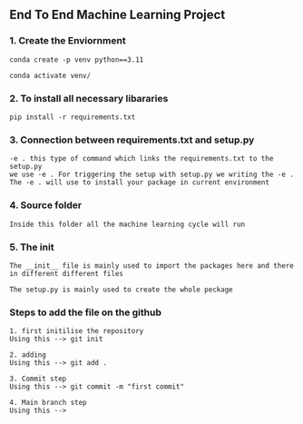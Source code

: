 ## End To End Machine Learning Project 

### 1. Create the Enviornment
```
conda create -p venv python==3.11

conda activate venv/    
```

### 2. To install all necessary libararies 
```
pip install -r requirements.txt
```

### 3. Connection between requirements.txt and setup.py
```
-e . this type of command which links the requirements.txt to the setup.py
we use -e . For triggering the setup with setup.py we writing the -e . 
The -e . will use to install your package in current environment
```
### 4. Source folder 
```
Inside this folder all the machine learning cycle will run 
```
### 5. The __init__
```
The __init__ file is mainly used to import the packages here and there 
in different different files 

The setup.py is mainly used to create the whole peckage
```
### Steps to add the file on the github 
```
1. first initilise the repository 
Using this --> git init 

2. adding 
Using this --> git add . 

3. Commit step 
Using this --> git commit -m "first commit"

4. Main branch step
Using this --> 
```